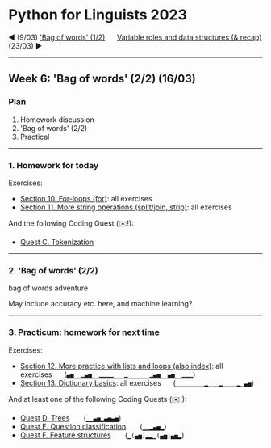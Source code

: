 
# Python for Linguists 2023

◄ (9/03) ['Bag of words' (1/2)](../classes/05_Bag_of_words_1.md)&nbsp;&nbsp;&nbsp;&nbsp;&nbsp;&nbsp;[Variable roles and data structures (& recap)](../classes/07_Variable_roles_and_data_structures_and_recap.md) (23/03) ►

-------

## Week 6: 'Bag of words' (2/2) (16/03)


### Plan
1. Homework discussion
2. 'Bag of words' (2/2)
3. Practical


-------

### 1. Homework for today

Exercises:
- [Section 10. For-loops (for)](../exercises/10_for-loops.md): all exercises
- [Section 11. More string operations (split/join, strip)](../exercises/11_more_string_operations.md): all exercises

And the following Coding Quest (✉️!):
- [Quest C. Tokenization](../quests/C_tokenization.md) 

-------

### 2. 'Bag of words' (2/2)

bag of words adventure


May include accuracy etc. here, and machine learning?

-------

### 3. Practicum: homework for next time

Exercises:
- [Section 12. More practice with lists and loops (also index)](../exercises/12_more_lists_and_loops.md): all exercises&nbsp;&nbsp;&nbsp;&nbsp;&nbsp; (`▄▅▁▁▂▄▅▁▁▂▂▂▂▁▁▁▂▁▁▁▁▁▁▂▄▅▁▁▄▅▁▁▂▂▂`)
- [Section 13. Dictionary basics](../exercises/13_dictionary_basics.md): all exercises&nbsp;&nbsp;&nbsp;&nbsp;&nbsp; (`▁▁▁▁▁▁▁▁▂▁▁▁▂▁▁▁▁▂▁▄▅`)

And at least one of the following Coding Quests (✉️!):
- [Quest D. Trees](../quests/D_trees.md) &nbsp;&nbsp;&nbsp;&nbsp;&nbsp; (`▁▁▄▅▂▄▅▄▅`)
- [Quest E. Question classification](../quests/E_question_classification.md) &nbsp;&nbsp;&nbsp;&nbsp;&nbsp; (`▁▁▂▄▅▂`)
- [Quest F. Feature structures](../quests/F_feature_structures.md) &nbsp;&nbsp;&nbsp;&nbsp;&nbsp; (`▁(▄▅)▂▂▁(▄▅)▄▅▂`)

